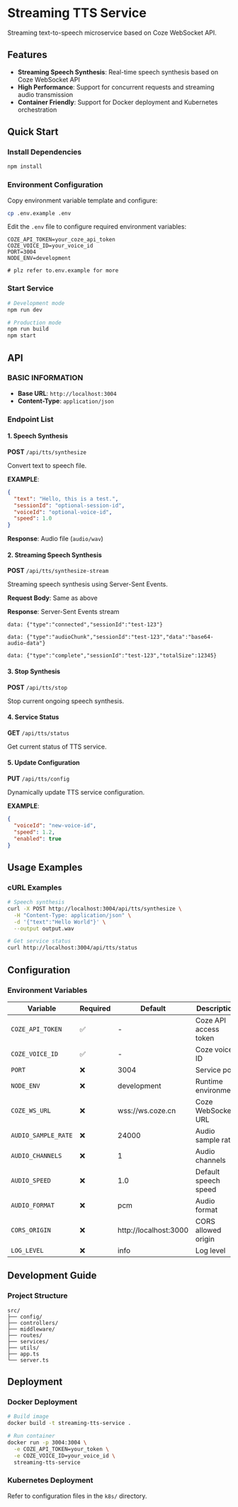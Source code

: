 # Streaming TTS Service

Streaming text-to-speech microservice based on Coze WebSocket API.

## Features

- **Streaming Speech Synthesis**: Real-time speech synthesis based on Coze WebSocket API
- **High Performance**: Support for concurrent requests and streaming audio transmission
- **Container Friendly**: Support for Docker deployment and Kubernetes orchestration

## Quick Start

### Install Dependencies

```bash
npm install
```

### Environment Configuration

Copy environment variable template and configure:

```bash
cp .env.example .env
```

Edit the `.env` file to configure required environment variables:

```env
COZE_API_TOKEN=your_coze_api_token
COZE_VOICE_ID=your_voice_id
PORT=3004
NODE_ENV=development

# plz refer to.env.example for more 
```

### Start Service

```bash
# Development mode
npm run dev

# Production mode
npm run build
npm start
```

## API

### BASIC INFORMATION

- **Base URL**: `http://localhost:3004`
- **Content-Type**: `application/json`

### Endpoint List

#### 1. Speech Synthesis

**POST** `/api/tts/synthesize`

Convert text to speech file.

**EXAMPLE**:
```json
{
  "text": "Hello, this is a test.",
  "sessionId": "optional-session-id",
  "voiceId": "optional-voice-id",
  "speed": 1.0
}
```

**Response**: Audio file (`audio/wav`)

#### 2. Streaming Speech Synthesis

**POST** `/api/tts/synthesize-stream`

Streaming speech synthesis using Server-Sent Events.

**Request Body**: Same as above

**Response**: Server-Sent Events stream

```
data: {"type":"connected","sessionId":"test-123"}

data: {"type":"audioChunk","sessionId":"test-123","data":"base64-audio-data"}

data: {"type":"complete","sessionId":"test-123","totalSize":12345}
```

#### 3. Stop Synthesis

**POST** `/api/tts/stop`

Stop current ongoing speech synthesis.

#### 4. Service Status

**GET** `/api/tts/status`

Get current status of TTS service.

#### 5. Update Configuration

**PUT** `/api/tts/config`

Dynamically update TTS service configuration.

**EXAMPLE**:
```json
{
  "voiceId": "new-voice-id",
  "speed": 1.2,
  "enabled": true
}
```

## Usage Examples

### cURL Examples

```bash
# Speech synthesis
curl -X POST http://localhost:3004/api/tts/synthesize \
  -H "Content-Type: application/json" \
  -d '{"text":"Hello World"}' \
  --output output.wav

# Get service status
curl http://localhost:3004/api/tts/status
```

## Configuration

### Environment Variables

| Variable | Required | Default | Description |
|----------|----------|---------|-------------|
| `COZE_API_TOKEN` | ✅ | - | Coze API access token |
| `COZE_VOICE_ID` | ✅ | - | Coze voice ID |
| `PORT` | ❌ | 3004 | Service port |
| `NODE_ENV` | ❌ | development | Runtime environment |
| `COZE_WS_URL` | ❌ | wss://ws.coze.cn | Coze WebSocket URL |
| `AUDIO_SAMPLE_RATE` | ❌ | 24000 | Audio sample rate |
| `AUDIO_CHANNELS` | ❌ | 1 | Audio channels |
| `AUDIO_SPEED` | ❌ | 1.0 | Default speech speed |
| `AUDIO_FORMAT` | ❌ | pcm | Audio format |
| `CORS_ORIGIN` | ❌ | http://localhost:3000 | CORS allowed origin |
| `LOG_LEVEL` | ❌ | info | Log level |

## Development Guide

### Project Structure

```
src/
├── config/           
├── controllers/     
├── middleware/      
├── routes/          
├── services/       
├── utils/           
├── app.ts           
└── server.ts       
```

## Deployment

### Docker Deployment

```bash
# Build image
docker build -t streaming-tts-service .

# Run container
docker run -p 3004:3004 \
  -e COZE_API_TOKEN=your_token \
  -e COZE_VOICE_ID=your_voice_id \
  streaming-tts-service
```

### Kubernetes Deployment

Refer to configuration files in the `k8s/` directory.
